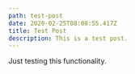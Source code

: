 ```yaml
---
path: test-post
date: 2020-02-25T08:08:55.417Z
title: Test Post
description: This is a test post.
---
```

Just testing this functionality.
